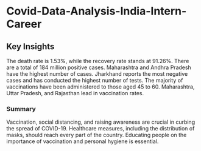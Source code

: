 # Covid-Data-Analysis-India-Intern-Career

## Key Insights
The death rate is 1.53%, while the recovery rate stands at 91.26%.
There are a total of 184 million positive cases.
Maharashtra and Andhra Pradesh have the highest number of cases.
Jharkhand reports the most negative cases and has conducted the highest number of tests.
The majority of vaccinations have been administered to those aged 45 to 60.
Maharashtra, Uttar Pradesh, and Rajasthan lead in vaccination rates.

### Summary
Vaccination, social distancing, and raising awareness are crucial in curbing the spread of COVID-19. Healthcare measures, including the distribution of masks, should reach every part of the country. 
Educating people on the importance of vaccination and personal hygiene is essential.

